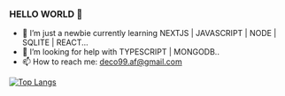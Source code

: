 ### HELLO WORLD 👋

- 🌱 I’m just a newbie currently learning NEXTJS | JAVASCRIPT | NODE | SQLITE | REACT...
- 🤔 I’m looking for help with TYPESCRIPT | MONGODB..
- 📫 How to reach me: deco99.af@gmail.com 


[![Top Langs](https://github-readme-stats.vercel.app/api/top-langs/?username=andredefreitas&layout=compact)](https://github.com/andredefreitas/github-readme-stats)

